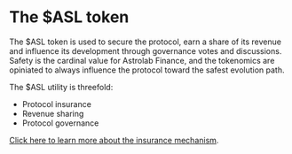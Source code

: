 # The $ASL token

The $ASL token is used to secure the protocol, earn a share of its revenue and influence its development through governance votes and discussions. Safety is the cardinal value for Astrolab Finance, and the tokenomics are opiniated to always influence the protocol toward the safest evolution path.

The $ASL utility is threefold:
- Protocol insurance
- Revenue sharing
- Protocol governance

[Click here to learn more about the insurance mechanism](/safu/insurance.html).